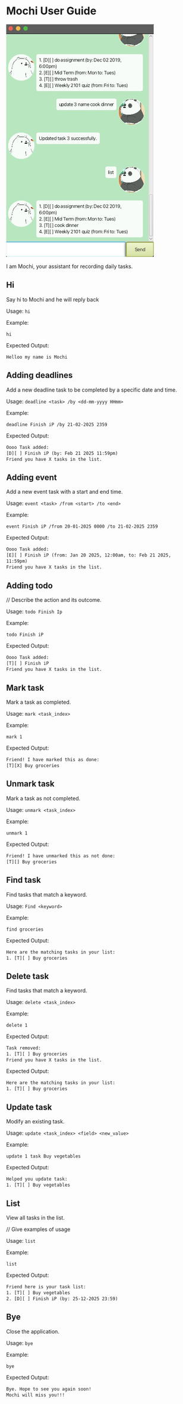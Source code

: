 # Mochi User Guide

![GUI](./Ui.png)

I am Mochi, your assistant for recording daily tasks.

## Hi

Say hi to Mochi and he will reply back

Usage: `hi`

Example:
```
hi
```

Expected Output:
```
Helloo my name is Mochi
```

## Adding deadlines

Add a new deadline task to be completed by a specific date and time.

Usage: `deadline <task> /by <dd-mm-yyyy HHmm>`

Example:
```
deadline Finish iP /by 21-02-2025 2359
```

Expected Output:
```
Oooo Task added:
[D][ ] Finish iP (by: Feb 21 2025 11:59pm)
Friend you have X tasks in the list.
```

## Adding event

Add a new event task with a start and end time.

Usage: `event <task> /from <start> /to <end>`

Example:
```
event Finish iP /from 20-01-2025 0000 /to 21-02-2025 2359 
```

Expected Output:
```
Oooo Task added:
[E][ ] Finish iP (from: Jan 20 2025, 12:00am, to: Feb 21 2025, 11:59pm)
Friend you have X tasks in the list.
```

## Adding todo

// Describe the action and its outcome.

Usage: `todo Finish Ip`

Example:
```
todo Finish iP
```

Expected Output:
```
Oooo Task added:
[T][ ] Finish iP
Friend you have X tasks in the list.
```

## Mark task

Mark a task as completed.

Usage: `mark <task_index>`

Example:
```
mark 1
```

Expected Output:
```
Friend! I have marked this as done:
[T][X] Buy groceries
```

## Unmark task

Mark a task as not completed.

Usage: `unmark <task_index>`

Example:
```
unmark 1
```

Expected Output:
```
Friend! I have unmarked this as not done:
[T][] Buy groceries
```

## Find task

Find tasks that match a keyword.

Usage: `Find <keyword>`

Example:
```
find groceries
```

Expected Output:
```
Here are the matching tasks in your list:
1. [T][ ] Buy groceries
```

## Delete task

Find tasks that match a keyword.

Usage: `delete <task_index>`

Example:
```
delete 1
```

Expected Output:
```
Task removed:
1. [T][ ] Buy groceries
Friend you have X tasks in the list.
```

Expected Output:
```
Here are the matching tasks in your list:
1. [T][ ] Buy groceries
```

## Update task

Modify an existing task.

Usage: `update <task_index> <field> <new_value>`

Example:
```
update 1 task Buy vegetables
```

Expected Output:
```
Helped you update task:
1. [T][ ] Buy vegetables
```

## List

View all tasks in the list.

// Give examples of usage

Usage: `list`

Example:
```
list
```

Expected Output:
```
Friend here is your task list:
1. [T][ ] Buy vegetables
2. [D][ ] Finish iP (by: 25-12-2025 23:59)
```

## Bye

Close the application.

Usage: `bye`

Example:
```
bye
```

Expected Output:
```
Bye. Hope to see you again soon!
Mochi will miss you!!!
```
